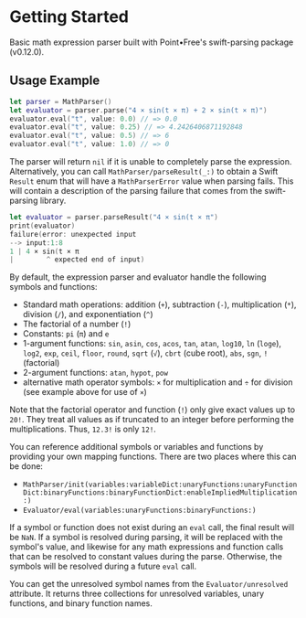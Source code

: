# Getting Started

Basic math expression parser built with Point•Free's swift-parsing package (v0.12.0). 

## Usage Example

```swift
let parser = MathParser()
let evaluator = parser.parse("4 × sin(t × π) + 2 × sin(t × π)")
evaluator.eval("t", value: 0.0) // => 0.0
evaluator.eval("t", value: 0.25) // => 4.2426406871192848
evaluator.eval("t", value: 0.5) // => 6
evaluator.eval("t", value: 1.0) // => 0
```

The parser will return `nil` if it is unable to completely parse the expression. Alternatively, you can call 
``MathParser/parseResult(_:)`` to obtain a Swift `Result` enum that will have a ``MathParserError`` value when
parsing fails. This will contain a description of the parsing failure that comes from the swift-parsing library.

```swift
let evaluator = parser.parseResult("4 × sin(t × π")
print(evaluator)
failure(error: unexpected input
--> input:1:8
1 | 4 × sin(t × π
|        ^ expected end of input)

```

By default, the expression parser and evaluator handle the following symbols and functions:

* Standard math operations: addition (`+`), subtraction (`-`), multiplication (`*`), division (`/`), 
and exponentiation (`^`)
* The factorial of a number (`!`)
* Constants: `pi` (`π`) and `e`
* 1-argument functions: `sin`, `asin`, `cos`, `acos`, `tan`, `atan`, `log10`, `ln` (`loge`), `log2`, `exp`, `ceil`, 
`floor`, `round`, `sqrt` (`√`), `cbrt` (cube root), `abs`, `sgn`, `!` (factorial)
* 2-argument functions: `atan`, `hypot`, `pow`
* alternative math operator symbols: `×` for multiplication and `÷` for division (see example above for use of `×`)

Note that the factorial operator and function (`!`) only give exact values up to `20!`. They treat all values as 
if truncated to an integer before performing the multiplications. Thus, `12.3!` is only `12!`.

You can reference additional symbols or variables and functions by providing your own mapping functions. There are two
places where this can be done:

* ``MathParser/init(variables:variableDict:unaryFunctions:unaryFunctionDict:binaryFunctions:binaryFunctionDict:enableImpliedMultiplication:)``
* ``Evaluator/eval(variables:unaryFunctions:binaryFunctions:)``

If a symbol or function does not exist during an `eval` call, the final result will be `NaN`. If a symbol is resolved
during parsing, it will be replaced with the symbol's value, and likewise for any math expressions and function calls
that can be resolved to constant values during the parse. Otherwise, the symbols will be resolved during a future 
`eval` call. 

You can get the unresolved symbol names from the ``Evaluator/unresolved`` attribute. It returns three collections for
unresolved variables, unary functions, and binary function names.
